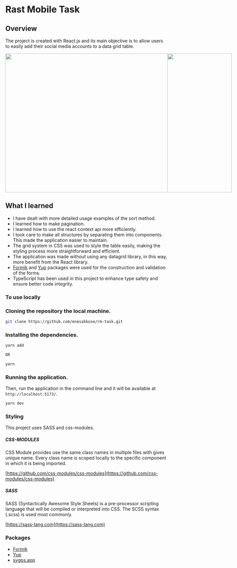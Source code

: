 # Rast Mobile Task
## Overview

The project is created with React.js and its main objective is to allow users to easily add their social media accounts to a data grid table.

<div style="display:flex">
  <img src="https://github.com/enesakkose/rm-task/assets/80388350/73b6fa1e-7e6d-4136-83f8-1dd9db864179"  width="800" height="432"/>
  <img src="https://github.com/enesakkose/rm-task/assets/80388350/701926dc-00ab-4034-9b8f-ce5d29c4228b" width="200" height="432"/>
</div>

## What I learned

- I have dealt with more detailed usage examples of the sort method.
- I learned how to make pagination.
- I learned how to use the react context api more efficiently.
- I took care to make all structures by separating them into components. This made the application easier to maintain.
- The grid system in CSS was used to style the table easily, making the styling process more straightforward and efficient.
- The application was made without using any datagrid library, in this way, more benefit from the React library.
- [Formik](https://formik.org/) and [Yup](https://github.com/jquense/yup) packages were used for the construction and validation of the forms.
- TypeScript has been used in this project to enhance type safety and ensure better code integrity. 

### To use locally

### Cloning the repository the local machine.

```bash
git clone https://github.com/enesakkose/rm-task.git
```

### Installing the dependencies.

```bash
yarn add

OR

yarn
```

### Running the application.

Then, run the application in the command line and it will be available at `http://localhost:5173/`.

```bash
yarn dev
```

### Styling

This project uses SASS and css-modules.

##### CSS-MODULES

CSS Module provides use the same class names in multiple files with gives unique name. Every class name is scoped locally to the specific component in which it is being imported.

[https://github.com/css-modules/css-modules](https://github.com/css-modules/css-modules)

##### SASS

SASS (Syntactically Awesome Style Sheets) is a pre-processor scripting language that will be compiled or interpreted into CSS. The SCSS syntax (.scss) is used most commonly.

[https://sass-lang.com](https://sass-lang.com)

### Packages

* [Formik](https://formik.org/)
* [Yup](https://github.com/jquense/yup)
* [svgps.app](https://svgps.app/)
